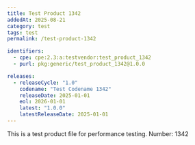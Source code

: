 ```yaml
---
title: Test Product 1342
addedAt: 2025-08-21
category: test
tags: test
permalink: /test-product-1342

identifiers:
  - cpe: cpe:2.3:a:testvendor:test_product_1342
  - purl: pkg:generic/test_product_1342@1.0.0

releases:
  - releaseCycle: "1.0"
    codename: "Test Codename 1342"
    releaseDate: 2025-01-01
    eol: 2026-01-01
    latest: "1.0.0"
    latestReleaseDate: 2025-01-01
---
```


This is a test product file for performance testing. Number: 1342
